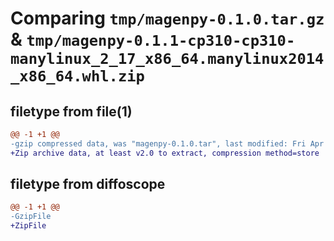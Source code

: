 # Comparing `tmp/magenpy-0.1.0.tar.gz` & `tmp/magenpy-0.1.1-cp310-cp310-manylinux_2_17_x86_64.manylinux2014_x86_64.whl.zip`

## filetype from file(1)

```diff
@@ -1 +1 @@
-gzip compressed data, was "magenpy-0.1.0.tar", last modified: Fri Apr  5 00:48:12 2024, max compression
+Zip archive data, at least v2.0 to extract, compression method=store
```

## filetype from diffoscope

```diff
@@ -1 +1 @@
-GzipFile
+ZipFile
```

